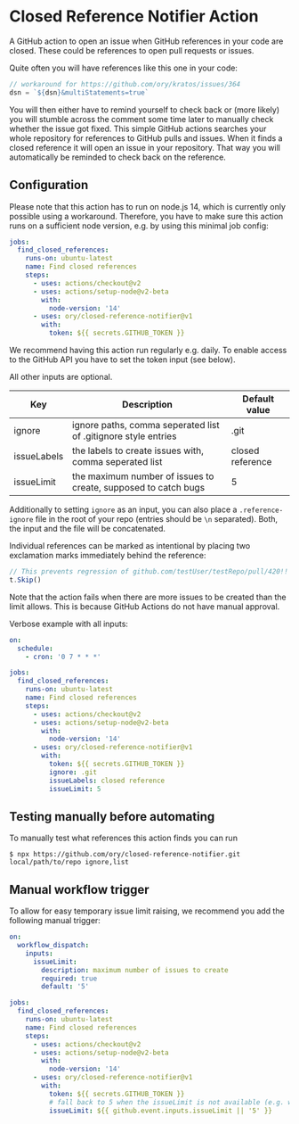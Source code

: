 # Closed Reference Notifier Action

A GitHub action to open an issue when GitHub references in your code are closed.
These could be references to open pull requests or issues.

Quite often you will have references like this one in your code:

```js
// workaround for https://github.com/ory/kratos/issues/364
dsn = `${dsn}&multiStatements=true`
```

You will then either have to remind yourself to check back or (more likely) you
will stumble across the comment some time later to manually check whether the
issue got fixed. This simple GitHub actions searches your whole repository for
references to GitHub pulls and issues. When it finds a closed reference it will
open an issue in your repository. That way you will automatically be reminded to
check back on the reference.

## Configuration

Please note that this action has to run on node.js 14, which is currently only
possible using a workaround. Therefore, you have to make sure this action runs
on a sufficient node version, e.g. by using this minimal job config:

```yaml
jobs:
  find_closed_references:
    runs-on: ubuntu-latest
    name: Find closed references
    steps:
      - uses: actions/checkout@v2
      - uses: actions/setup-node@v2-beta
        with:
          node-version: '14'
      - uses: ory/closed-reference-notifier@v1
        with:
          token: ${{ secrets.GITHUB_TOKEN }}
```

We recommend having this action run regularly e.g. daily. To enable access to
the GitHub API you have to set the token input (see below).

All other inputs are optional.

| Key         | Description                                                    | Default value    |
| ----------- | -------------------------------------------------------------- | ---------------- |
| ignore      | ignore paths, comma seperated list of .gitignore style entries | .git             |
| issueLabels | the labels to create issues with, comma seperated list         | closed reference |
| issueLimit  | the maximum number of issues to create, supposed to catch bugs | 5                |

Additionally to setting `ignore` as an input, you can also place a
`.reference-ignore` file in the root of your repo (entries should be `\n`
separated). Both, the input and the file will be concatenated.

Individual references can be marked as intentional by placing two exclamation
marks immediately behind the reference:

```js
// This prevents regression of github.com/testUser/testRepo/pull/420!!
t.Skip()
```

Note that the action fails when there are more issues to be created than the
limit allows. This is because GitHub Actions do not have manual approval.

Verbose example with all inputs:

```yaml
on:
  schedule:
    - cron: '0 7 * * *'

jobs:
  find_closed_references:
    runs-on: ubuntu-latest
    name: Find closed references
    steps:
      - uses: actions/checkout@v2
      - uses: actions/setup-node@v2-beta
        with:
          node-version: '14'
      - uses: ory/closed-reference-notifier@v1
        with:
          token: ${{ secrets.GITHUB_TOKEN }}
          ignore: .git
          issueLabels: closed reference
          issueLimit: 5
```

## Testing manually before automating

To manually test what references this action finds you can run

<!-- update when published to npm https://github.com/ory/closed-reference-notifier/issues/13 -->

```
$ npx https://github.com/ory/closed-reference-notifier.git local/path/to/repo ignore,list
```

## Manual workflow trigger

To allow for easy temporary issue limit raising, we recommend you add the
following manual trigger:

```yaml
on:
  workflow_dispatch:
    inputs:
      issueLimit:
        description: maximum number of issues to create
        required: true
        default: '5'

jobs:
  find_closed_references:
    runs-on: ubuntu-latest
    name: Find closed references
    steps:
      - uses: actions/checkout@v2
      - uses: actions/setup-node@v2-beta
        with:
          node-version: '14'
      - uses: ory/closed-reference-notifier@v1
        with:
          token: ${{ secrets.GITHUB_TOKEN }}
          # fall back to 5 when the issueLimit is not available (e.g. with a scheduled event)
          issueLimit: ${{ github.event.inputs.issueLimit || '5' }}
```
